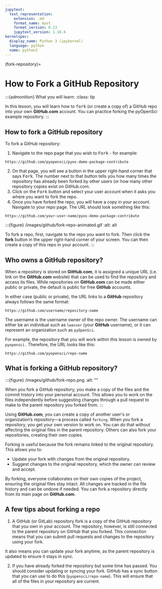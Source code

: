 ```yaml
---
jupytext:
  text_representation:
    extension: .md
    format_name: myst
    format_version: 0.13
    jupytext_version: 1.16.4
kernelspec:
  display_name: Python 3 (ipykernel)
  language: python
  name: python3
---
```


(fork-repository)=
# How to Fork a GitHub Repository 


:::{admonition} What you will learn:
:class: tip

In this lesson, you will learn how to <kbd>fork</kbd> (or create a copy of) a GitHub repo into your own **GitHub.com** account. You can practice forking the pyOpenSci example repository. 
::: 



## How to fork a GitHub repository

To fork a GitHub repository:

1. Navigate to the repo page that you wish to <kbd><i class="fa-solid fa-code-fork"></i> Fork</kbd> - for example:

`https://github.com/pyopensci/pyos-demo-package-contribute`

2. On that page, you will see a button in the upper right-hand corner that says <kbd><i class="fa-solid fa-code-fork"></i> Fork</kbd>. The number next to that button tells you how many times the repository has already been forked by other users (or how many other repository copies exist on GitHub.com. 
3. Click on the <kbd><i class="fa-solid fa-code-fork"></i> Fork</kbd> button and select your user account when it asks you where you want to fork the repo. 
4. Once you have forked the repo, you will have a copy in your account. Navigate to your repo page. The URL should look something like this:

`https://github.com/your-user-name/pyos-demo-package-contribute`


:::{figure} /images/github/fork-repo-animated.gif
:alt: alt 

To fork a repo, first, navigate to the repo you want to fork. Then click the **fork** button in the upper right-hand corner of your screen. You can then create a copy of this repo in your account.
:::



## Who owns a GitHub repository?

When a repository is stored on **GitHub.com**, it is assigned a unique URL (i.e. link on the **GitHub.com** website) that can be used to find the repository and access its files. While repositories on **GitHub.com** can be made either public or private, the default is public for free **GitHub** accounts.

In either case (public or private), the URL links to a **GitHub** repository always follows the same format: 

`https://github.com/username/repository-name`

The username is the username owner of the repo owner. The username can either be an individual such as `lwasser` (your **GitHub** username), or it can represent an organization such as `pyOpenSci`.

For example, the repository that you will work within this lesson is owned by `pyopensci.` Therefore, the URL looks like this:

`https://github.com/pyopensci/repo-name`


## What is forking a GitHub repository?

:::{figure} /images/github/fork-repo.png
:alt: ""

When you fork a GitHub repository, you make a copy of the files and the commit history into your personal account. This allows you to work on the files independently before suggesting changes through a pull request to make to the parent repository you forked from.
:::

Using **GitHub.com**, you can create a copy of another user's or organization’s repository—a process called `forking`. When you fork a repository, you get your own version to work on. You can do that without affecting the original files in the parent repository. Others can also fork your repositories, creating their own copies.

Forking is useful because the fork remains linked to the original repository. This allows you to:
- Update your fork with changes from the original repository.
- Suggest changes to the original repository, which the owner can review and accept.

By forking, everyone collaborates on their own copies of the project, ensuring the original files stay intact. All changes are tracked in the file history and can be undone if needed. You can fork a repository directly from its main page on **GitHub.com**.

## A few tips about forking a repo


1. A GitHub (or GitLab) repository fork is a copy of the GitHub repository that you own in your account. The repository, however, is still connected to the parent repository on GitHub that you forked. This connection means that you can submit pull requests and changes to the repository using your fork.

It also means you can update your fork anytime, as the parent repository is updated to ensure it stays in sync.

2. If you have already forked the repository but some time has passed. You should consider updating or syncing your fork. GitHub has a sync button that you can use to do this (`pyopensci/repo-name`). This will ensure that all of the files in your repository are current.
